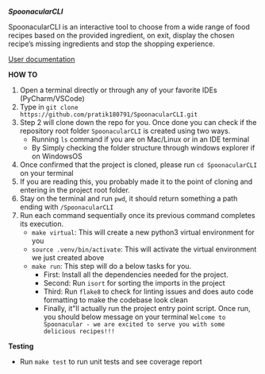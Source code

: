 ***SpoonacularCLI***

SpoonacularCLI is an interactive tool to choose from a wide range of food recipes based on the provided ingredient, on exit, display the chosen recipe’s missing ingredients and stop the shopping experience.

[User documentation](https://github.com/pratik180791/SpoonacularCLI/blob/main/docs/SpoonacularCLI.pdf)


**HOW TO**
1. Open a terminal directly or through any of your favorite IDEs (PyCharm/VSCode)
2. Type in `git clone https://github.com/pratik180791/SpoonacularCLI.git`
3. Step 2 will clone down the repo for you. Once done you can check if the repository root folder `SpoonacularCLI` is created using two ways.
   * Running `ls` command if you are on Mac/Linux or in an IDE terminal
   * By Simply checking the folder structure through windows explorer if on WindowsOS
4. Once confirmed that the project is cloned, please run `cd SpoonacularCLI` on your terminal 
5. If you are reading this, you probably made it to the point of cloning and entering in the project root folder.
6. Stay on the terminal and run `pwd`, it should return something a path ending with `/SpoonacularCLI`
7. Run each command sequentially once its previous command completes its execution.
    *   `make virtual`: This will create a new python3 virtual environment for you
    *   `source .venv/bin/activate`: This will activate the virtual environment we just created above
    *   `make run`: This step will do a below tasks for you. 
        *  First: Install all the dependencies needed for the project. 
        *  Second: Run `isort` for sorting the imports in the project 
        *  Third: Run `flake8` to check for linting issues and does auto code formatting to make the codebase look clean
        *  Finally, it"ll actually run the project entry point script. Once run, you should below message on your terminal 
           `Welcome to Spoonacular - we are excited to serve you with some delicious recipes!!!`
        

**Testing**
   * Run `make test` to run unit tests and see coverage report

   
